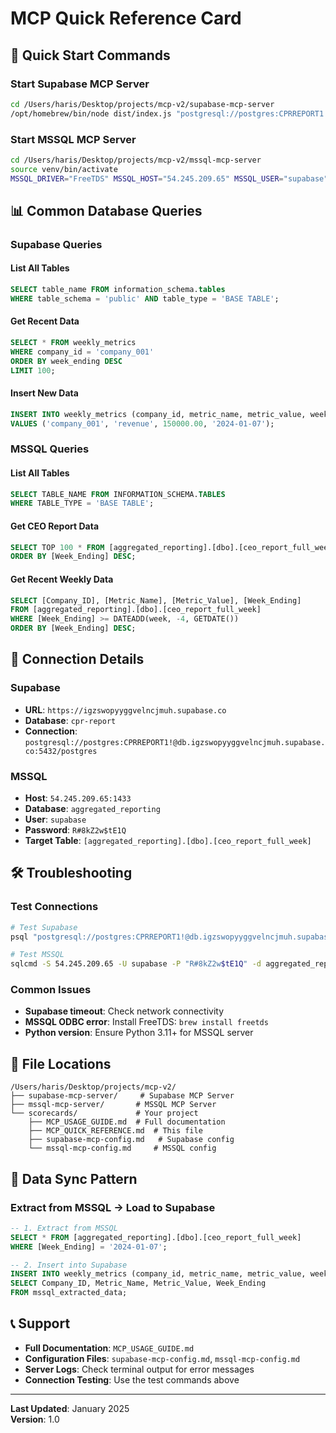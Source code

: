 # MCP Quick Reference Card

## 🚀 Quick Start Commands

### Start Supabase MCP Server
```bash
cd /Users/haris/Desktop/projects/mcp-v2/supabase-mcp-server
/opt/homebrew/bin/node dist/index.js "postgresql://postgres:CPRREPORT1!@db.igzswopyyggvelncjmuh.supabase.co:5432/postgres"
```

### Start MSSQL MCP Server
```bash
cd /Users/haris/Desktop/projects/mcp-v2/mssql-mcp-server
source venv/bin/activate
MSSQL_DRIVER="FreeTDS" MSSQL_HOST="54.245.209.65" MSSQL_USER="supabase" MSSQL_PASSWORD="R#8kZ2w\$tE1Q" MSSQL_DATABASE="aggregated_reporting" TrustServerCertificate="yes" Trusted_Connection="no" ODBCINI="/Users/haris/.odbcinst.ini" python -m mssql_mcp_server.server
```

## 📊 Common Database Queries

### Supabase Queries

#### List All Tables
```sql
SELECT table_name FROM information_schema.tables 
WHERE table_schema = 'public' AND table_type = 'BASE TABLE';
```

#### Get Recent Data
```sql
SELECT * FROM weekly_metrics 
WHERE company_id = 'company_001'
ORDER BY week_ending DESC 
LIMIT 100;
```

#### Insert New Data
```sql
INSERT INTO weekly_metrics (company_id, metric_name, metric_value, week_ending)
VALUES ('company_001', 'revenue', 150000.00, '2024-01-07');
```

### MSSQL Queries

#### List All Tables
```sql
SELECT TABLE_NAME FROM INFORMATION_SCHEMA.TABLES 
WHERE TABLE_TYPE = 'BASE TABLE';
```

#### Get CEO Report Data
```sql
SELECT TOP 100 * FROM [aggregated_reporting].[dbo].[ceo_report_full_week]
ORDER BY [Week_Ending] DESC;
```

#### Get Recent Weekly Data
```sql
SELECT [Company_ID], [Metric_Name], [Metric_Value], [Week_Ending]
FROM [aggregated_reporting].[dbo].[ceo_report_full_week]
WHERE [Week_Ending] >= DATEADD(week, -4, GETDATE())
ORDER BY [Week_Ending] DESC;
```

## 🔧 Connection Details

### Supabase
- **URL**: `https://igzswopyyggvelncjmuh.supabase.co`
- **Database**: `cpr-report`
- **Connection**: `postgresql://postgres:CPRREPORT1!@db.igzswopyyggvelncjmuh.supabase.co:5432/postgres`

### MSSQL
- **Host**: `54.245.209.65:1433`
- **Database**: `aggregated_reporting`
- **User**: `supabase`
- **Password**: `R#8kZ2w$tE1Q`
- **Target Table**: `[aggregated_reporting].[dbo].[ceo_report_full_week]`

## 🛠️ Troubleshooting

### Test Connections
```bash
# Test Supabase
psql "postgresql://postgres:CPRREPORT1!@db.igzswopyyggvelncjmuh.supabase.co:5432/postgres"

# Test MSSQL
sqlcmd -S 54.245.209.65 -U supabase -P "R#8kZ2w$tE1Q" -d aggregated_reporting
```

### Common Issues
- **Supabase timeout**: Check network connectivity
- **MSSQL ODBC error**: Install FreeTDS: `brew install freetds`
- **Python version**: Ensure Python 3.11+ for MSSQL server

## 📁 File Locations

```
/Users/haris/Desktop/projects/mcp-v2/
├── supabase-mcp-server/     # Supabase MCP Server
├── mssql-mcp-server/       # MSSQL MCP Server
└── scorecards/             # Your project
    ├── MCP_USAGE_GUIDE.md  # Full documentation
    ├── MCP_QUICK_REFERENCE.md  # This file
    ├── supabase-mcp-config.md   # Supabase config
    └── mssql-mcp-config.md     # MSSQL config
```

## 🔄 Data Sync Pattern

### Extract from MSSQL → Load to Supabase
```sql
-- 1. Extract from MSSQL
SELECT * FROM [aggregated_reporting].[dbo].[ceo_report_full_week]
WHERE [Week_Ending] = '2024-01-07';

-- 2. Insert into Supabase
INSERT INTO weekly_metrics (company_id, metric_name, metric_value, week_ending)
SELECT Company_ID, Metric_Name, Metric_Value, Week_Ending
FROM mssql_extracted_data;
```

## 📞 Support

- **Full Documentation**: `MCP_USAGE_GUIDE.md`
- **Configuration Files**: `supabase-mcp-config.md`, `mssql-mcp-config.md`
- **Server Logs**: Check terminal output for error messages
- **Connection Testing**: Use the test commands above

---

**Last Updated**: January 2025  
**Version**: 1.0 
